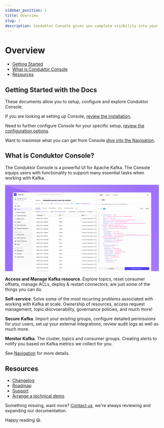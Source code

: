 ```yaml
---
sidebar_position: 1
title: Overview
slug: /
description: Conduktor Console gives you complete visibility into your Kafka ecosystem and the ability to manage and monitor your data streaming applications
---
```


# Overview

- [Getting Started](#getting-started-with-the-docs)
- [What is Conduktor Console](#what-is-conduktor-console)
- [Resources](#resources)

## Getting Started with the Docs

These documents allow you to setup, configure and explore Conduktor Console.

If you are looking at setting up Console, [review the installation](/platform/category/installation/).  

Need to further configure Console for your specific setup, [review the configuration options](/platform/category/configuration/).  

Want to maximise what you can get from Console [dive into the Navigation](/platform/category/configuration/).


## What is Conduktor Console?

The Conduktor Console is a powerful UI for Apache Kafka. The Console equips users with functionality to support many essential tasks when working with Kafka.

![Console UI screenshot](./console-overview.png)


**Access and Manage Kafka resource**. Explore topics, reset consumer offsets, manage ACLs, deploy & restart connectors, are just some of the things you can do.

**Self-service**. Solve some of the most recurring problems associated with working with Kafka at scale. Ownership of resources, access request management, topic discvoerability, governance policies, and much more!

**Secure Kafka**. Import your existing groups, configure detailed permissions for your users, set up your external integrations, review audit logs as well as much more.

**Monitor Kafka**. The cluster, topics and consumer groups. Creating alerts to notify you based on Kafka metrics we collect for you.

See [Navigation](/platform/navigation/) for more details.

## Resources

- [Changelog](https://conduktor.io/changelog)
- [Roadmap](https://product.conduktor.help)
- [Support](https://www.conduktor.io/contact/support)
- [Arrange a technical demo](https://www.conduktor.io/contact/demo)

Something missing, want more? [Contact us](https://support.conduktor.io/hc/en-gb), we're always reviewing and expanding our documentation.  

Happy reading 😃.
